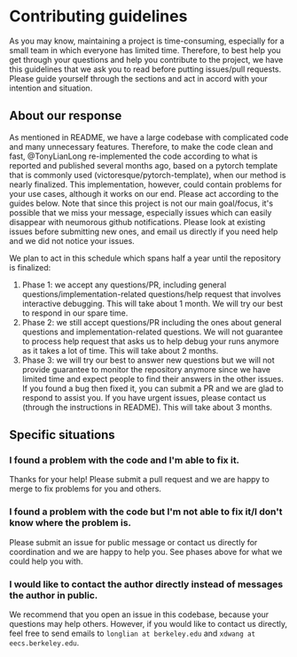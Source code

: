 # Contributing guidelines
As you may know, maintaining a project is time-consuming, especially for a small team in which everyone has limited time. Therefore, to best help you get through your questions and help you contribute to the project, we have this guidelines that we ask you to read before putting issues/pull requests. Please guide yourself through the sections and act in accord with your intention and situation.

## About our response
As mentioned in README, we have a large codebase with complicated code and many unnecessary features. Therefore, to make the code clean and fast, @TonyLianLong re-implemented the code according to what is reported and published several months ago, based on a pytorch template that is commonly used (victoresque/pytorch-template), when our method is nearly finalized.
This implementation, however, could contain problems for your use cases, although it works on our end. Please act according to the guides below. Note that since this project is not our main goal/focus, it's possible that we miss your message, especially issues which can easily disappear with neumorous github notifications. Please look at existing issues before submitting new ones, and email us directly if you need help and we did not notice your issues.

We plan to act in this schedule which spans half a year until the repository is finalized:
1. Phase 1: we accept any questions/PR, including general questions/implementation-related questions/help request that involves interactive debugging. This will take about 1 month. We will try our best to respond in our spare time.
2. Phase 2: we still accept questions/PR including the ones about general questions and implementation-related questions. We will not guarantee to process help request that asks us to help debug your runs anymore as it takes a lot of time. This will take about 2 months.
3. Phase 3: we will try our best to answer new questions but we will not provide guarantee to monitor the repository anymore since we have limited time and expect people to find their answers in the other issues. If you found a bug then fixed it, you can submit a PR and we are glad to respond to assist you. If you have urgent issues, please contact us (through the instructions in README). This will take about 3 months.

## Specific situations
### I found a problem with the code and I'm able to fix it.
Thanks for your help! Please submit a pull request and we are happy to merge to fix problems for you and others.

### I found a problem with the code but I'm not able to fix it/I don't know where the problem is.
Please submit an issue for public message or contact us directly for coordination and we are happy to help you. See phases above for what we could help you with.

### I would like to contact the author directly instead of messages the author in public.
We recommend that you open an issue in this codebase, because your questions may help others. However, if you would like to contact us directly, feel free to send emails to `longlian at berkeley.edu` and `xdwang at eecs.berkeley.edu`.

